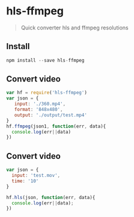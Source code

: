 # hls-ffmpeg
> Quick converter hls and ffmpeg resolutions

## Install

```js
npm install --save hls-ffmpeg
```

## Convert video

```js
var hf = require('hls-ffmpeg')
var json = {
   input: './360.mp4',
   format: '848x480', 
   output: './output/test.mp4'
}
hf.ffmpeg(json1, function(err, data){
  console.log(err||data)
})
```
## Convert video

```js
var json = {
  input: 'test.mov',
  time: '10'
}

hf.hls(json, function(err, data){
  console.log(err||data);
})
```